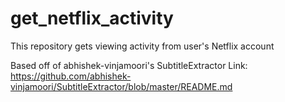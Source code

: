 # get_netflix_activity
This repository gets viewing activity from user's Netflix account

Based off of abhishek-vinjamoori's SubtitleExtractor 
Link: https://github.com/abhishek-vinjamoori/SubtitleExtractor/blob/master/README.md
